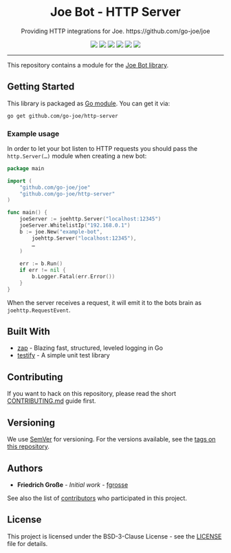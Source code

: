 <h1 align="center">Joe Bot - HTTP Server</h1>
<p align="center">Providing HTTP integrations for Joe. https://github.com/go-joe/joe</p>
<p align="center">
	<a href="https://github.com/go-joe/http-server/releases"><img src="https://img.shields.io/github/tag/go-joe/http-server.svg?label=version&color=brightgreen"></a>
	<a href="https://circleci.com/gh/go-joe/http-server/tree/master"><img src="https://circleci.com/gh/go-joe/http-server/tree/master.svg?style=shield"></a>
	<a href="https://goreportcard.com/report/github.com/go-joe/http-server"><img src="https://goreportcard.com/badge/github.com/go-joe/http-server"></a>
    <a href="https://codecov.io/gh/go-joe/http-server"><img src="https://codecov.io/gh/go-joe/http-server/branch/master/graph/badge.svg"/></a>
	<a href="https://pkg.go.dev/github.com/go-joe/http-server?tab=doc"><img src="https://img.shields.io/badge/godoc-reference-blue.svg?color=blue"></a>
	<a href="https://github.com/go-joe/http-server/blob/master/LICENSE"><img src="https://img.shields.io/badge/license-BSD--3--Clause-blue.svg"></a>
</p>

---

This repository contains a module for the [Joe Bot library][joe].

## Getting Started

This library is packaged as [Go module][go-modules]. You can get it via:

```bash
go get github.com/go-joe/http-server
```

### Example usage

In order to let your bot listen to HTTP requests you should pass the `http.Server(…)`
module when creating a new bot:

```go
package main

import (
	"github.com/go-joe/joe"
	"github.com/go-joe/http-server"
)

func main() {
	joeServer := joehttp.Server("localhost:12345")
	joeServer.WhitelistIp("192.168.0.1")
	b := joe.New("example-bot",
		joehttp.Server("localhost:12345"),
		…
	)
	
	err := b.Run()
	if err != nil {
		b.Logger.Fatal(err.Error())
	}
}
```

When the server receives a request, it will emit it to the bots brain as `joehttp.RequestEvent`.

## Built With

* [zap](https://github.com/uber-go/zap) - Blazing fast, structured, leveled logging in Go
* [testify](https://github.com/stretchr/testify) - A simple unit test library

## Contributing

If you want to hack on this repository, please read the short [CONTRIBUTING.md](CONTRIBUTING.md)
guide first.

## Versioning

We use [SemVer](http://semver.org/) for versioning. For the versions available,
see the [tags on this repository][tags]. 

## Authors

- **Friedrich Große** - *Initial work* - [fgrosse](https://github.com/fgrosse)

See also the list of [contributors][contributors] who participated in this project.

## License

This project is licensed under the BSD-3-Clause License - see the [LICENSE](LICENSE) file for details.

[joe]: https://github.com/go-joe/joe
[go-modules]: https://github.com/golang/go/wiki/Modules
[tags]: https://github.com/go-joe/http-server/tags
[contributors]: https://github.com/go-joe/http-server/contributors
